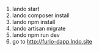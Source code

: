 1. lando start
2. lando composer install
3. lando npm install
4. lando artisan migrate
5. lando npm run dev
6. go to http://furio-dapp.lndo.site
